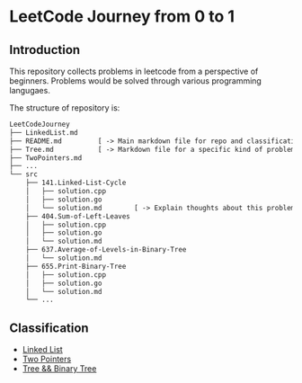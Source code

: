# LeetCode Journey from 0 to 1

## Introduction

This repository collects problems in leetcode from a perspective of beginners. Problems would be solved through various programming langugaes.

The structure of repository is:
```txt
LeetCodeJourney
├── LinkedList.md
├── README.md         [ -> Main markdown file for repo and classification.]
├── Tree.md           [ -> Markdown file for a specific kind of problem.]
├── TwoPointers.md
├── ...
└── src
    ├── 141.Linked-List-Cycle
    │   ├── solution.cpp
    │   ├── solution.go
    │   └── solution.md        [ -> Explain thoughts about this problem.]
    ├── 404.Sum-of-Left-Leaves
    │   ├── solution.cpp
    │   ├── solution.go
    │   └── solution.md
    ├── 637.Average-of-Levels-in-Binary-Tree
    │   └── solution.md
    ├── 655.Print-Binary-Tree
    │   ├── solution.cpp
    │   ├── solution.go
    │   └── solution.md
    └── ...
```

## Classification

- [Linked List](./LinkedList.md)
- [Two Pointers](./TwoPointers.md)
- [Tree && Binary Tree](./Tree.md)
